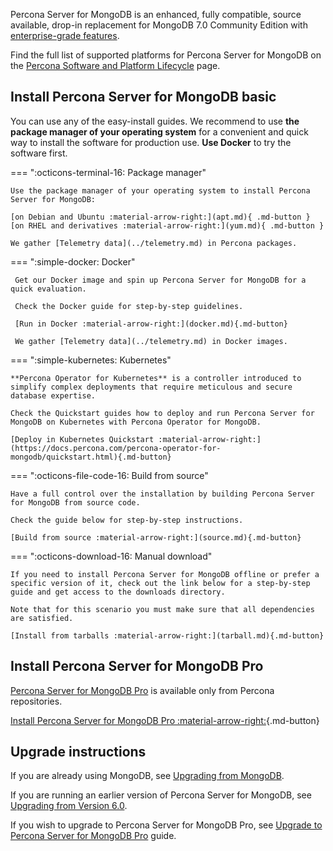 Percona Server for MongoDB is an enhanced, fully compatible, source available, drop-in replacement
for MongoDB 7.0 Community Edition with [enterprise-grade features](../comparison.md).

Find the full list of supported platforms for Percona Server for MongoDB on the [Percona Software and Platform Lifecycle](https://www.percona.com/services/policies/percona-software-platform-lifecycle#mongodb) page.

## Install Percona Server for MongoDB basic

You can use any of the easy-install guides. We recommend to use **the package manager of your operating system** for a convenient and quick way to install the software for production use. **Use Docker** to try the software first.

=== ":octicons-terminal-16: Package manager" 

    Use the package manager of your operating system to install Percona Server for MongoDB:

    [on Debian and Ubuntu :material-arrow-right:](apt.md){ .md-button }
    [on RHEL and derivatives :material-arrow-right:](yum.md){ .md-button }

    We gather [Telemetry data](../telemetry.md) in Percona packages.


=== ":simple-docker: Docker"

     Get our Docker image and spin up Percona Server for MongoDB for a quick evaluation. 

     Check the Docker guide for step-by-step guidelines.

     [Run in Docker :material-arrow-right:](docker.md){.md-button}

     We gather [Telemetry data](../telemetry.md) in Docker images.

=== ":simple-kubernetes: Kubernetes"

    **Percona Operator for Kubernetes** is a controller introduced to simplify complex deployments that require meticulous and secure database expertise. 

    Check the Quickstart guides how to deploy and run Percona Server for MongoDB on Kubernetes with Percona Operator for MongoDB.

    [Deploy in Kubernetes Quickstart :material-arrow-right:](https://docs.percona.com/percona-operator-for-mongodb/quickstart.html){.md-button}

=== ":octicons-file-code-16: Build from source"

    Have a full control over the installation by building Percona Server for MongoDB from source code.

    Check the guide below for step-by-step instructions.

    [Build from source :material-arrow-right:](source.md){.md-button}

=== ":octicons-download-16: Manual download"

    If you need to install Percona Server for MongoDB offline or prefer a specific version of it, check out the link below for a step-by-step guide and get access to the downloads directory.

    Note that for this scenario you must make sure that all dependencies are satisfied.

    [Install from tarballs :material-arrow-right:](tarball.md){.md-button}

## Install Percona Server for MongoDB Pro

[Percona Server for MongoDB Pro](../psmdb-pro.md) is available only from Percona repositories. 

[Install Percona Server for MongoDB Pro :material-arrow-right:](install-pro.md){.md-button}

## Upgrade instructions

If you are already using MongoDB, see [Upgrading from MongoDB](upgrade-from-mongodb.md).

If you are running an earlier version of Percona Server for MongoDB, see [Upgrading from Version 6.0](upgrade-from-60.md).

If you wish to upgrade to Percona Server for MongoDB Pro, see [Upgrade to Percona Server for MongoDB Pro](update-pro.md) guide. 

